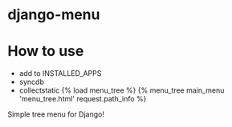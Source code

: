 django-menu
=======

How to use
=======
* add to INSTALLED_APPS
* syncdb
* collectstatic
{% load menu_tree %}
{% menu_tree main_menu 'menu_tree.html' request.path_info %}



Simple tree menu for Django!
